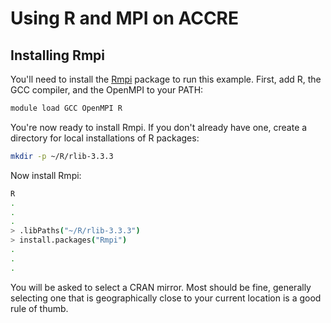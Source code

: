 # Using R and MPI on ACCRE

## Installing Rmpi

You'll need to install the [Rmpi](http://cran.r-project.org/package=Rmpi) package to run this example.  First, add R, the GCC compiler, and the OpenMPI to your PATH:

```bash
module load GCC OpenMPI R
```

You're now ready to install Rmpi. If you don't already have one, create a directory for local installations of R packages:

```bash
mkdir -p ~/R/rlib-3.3.3
```

Now install Rmpi:

```bash
R
.
.
.
> .libPaths("~/R/rlib-3.3.3")
> install.packages("Rmpi")
.
.
.
```

You will be asked to select a CRAN mirror. Most should be fine, generally selecting one that is geographically close to your current location is a good rule of thumb.
